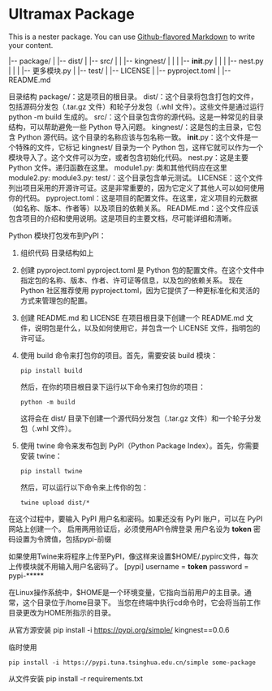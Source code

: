 # Ultramax Package

This is a nester package. You can use
[Github-flavored Markdown](https://guides.github.com/features/mastering-markdown/)
to write your content.


|-- package/
|   |-- dist/
|   |-- src/
|   |   |-- kingnest/
|   |   |   |-- __init__.py
|   |   |   |-- nest.py
|   |   |   |-- 更多模块.py
|   |-- test/
|   |-- LICENSE
|   |-- pyproject.toml
|   |-- README.md

目录结构
package/：这是项目的根目录。
  dist/：这个目录将包含打包的文件，包括源码分发包（.tar.gz 文件）和轮子分发包（.whl 文件）。这些文件是通过运行 python -m build 生成的。
  src/：这个目录包含你的源代码。这是一种常见的目录结构，可以帮助避免一些 Python 导入问题。
    kingnest/：这是包的主目录，它包含 Python 源代码。这个目录的名称应该与包名称一致。
      __init__.py：这个文件是一个特殊的文件，它标记 kingnest/ 目录为一个 Python 包，这样它就可以作为一个模块导入了。这个文件可以为空，或者包含初始化代码。
      nest.py：这是主要 Python 文件。递归函数在这里。
      module1.py: 类和其他代码应在这里
      module2.py:
      module3.py:
  test/：这个目录包含单元测试。
  LICENSE：这个文件列出项目采用的开源许可证。这是非常重要的，因为它定义了其他人可以如何使用你的代码。
  pyproject.toml：这是项目的配置文件。在这里，定义项目的元数据（如名称、版本、作者等）以及项目的依赖关系。
  README.md：这个文件应该包含项目的介绍和使用说明。这是项目的主要文档，尽可能详细和清晰。



Python 模块打包发布到PyPI：

1.  组织代码
目录结构如上

2.  创建 pyproject.toml
pyproject.toml 是 Python 包的配置文件。在这个文件中指定包的名称、版本、作者、许可证等信息，以及包的依赖关系。
现在 Python 社区推荐使用 pyproject.toml，因为它提供了一种更标准化和灵活的方式来管理包的配置。

3.  创建 README.md 和 LICENSE
在项目根目录下创建一个 README.md 文件，说明包是什么，以及如何使用它，并包含一个 LICENSE 文件，指明包的许可证。

4.  使用 build 命令来打包你的项目。首先，需要安装 build 模块：
    ```
    pip install build
    ```
    然后，在你的项目根目录下运行以下命令来打包你的项目：
    ```
    python -m build
    ```
    这将会在 dist/ 目录下创建一个源代码分发包（.tar.gz 文件）和一个轮子分发包（.whl 文件）。

5.  使用 twine 命令来发布包到 PyPI（Python Package Index）。首先，你需要安装 twine：
    ```
    pip install twine
    ```
    然后，可以运行以下命令来上传你的包：
    ```
    twine upload dist/*
    ```

在这个过程中，要输入 PyPI 用户名和密码。如果还没有 PyPI 账户，可以在 PyPI 网站上创建一个。
启用两用验证后，必须使用API令牌登录
用户名设为 __token__
密码设置为令牌值，包括pypi-前缀

如果使用Twine来将程序上传至PyPI，像这样来设置$HOME/.pypirc文件，每次上传模块就不用输入用户名密码了。
[pypi]
  username = __token__
  password = pypi-*****

在Linux操作系统中，$HOME是一个环境变量，它指向当前用户的主目录。通常，这个目录位于/home目录下。
当您在终端中执行cd命令时，它会将当前工作目录更改为HOME所指示的目录。

从官方源安装
pip install -i https://pypi.org/simple/ kingnest==0.0.6

临时使用
```
pip install -i https://pypi.tuna.tsinghua.edu.cn/simple some-package
```

从文件安装
pip install -r requirements.txt




